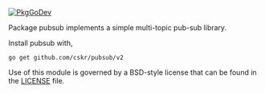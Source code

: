[![PkgGoDev](https://pkg.go.dev/badge/github.com/cskr/pubsub/v2)](https://pkg.go.dev/github.com/cskr/pubsub/v2)

Package pubsub implements a simple multi-topic pub-sub library. 

Install pubsub with,

    go get github.com/cskr/pubsub/v2

Use of this module is governed by a BSD-style license that can be found in the
[LICENSE](LICENSE) file.
